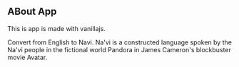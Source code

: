 ## ABout App

This is app is made with vanillajs.

Convert from English to Navi. Na'vi is a constructed language spoken by the Na'vi people in the fictional world Pandora in James Cameron's blockbuster movie Avatar.
